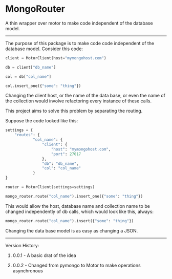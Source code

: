 MongoRouter
===========

A thin wrapper over motor to make code independent of the database model.

----

The purpose of this package is to make code code independent of the database model.
Consider this code:

```python
client = MotorClient(host="mymongohost.com")
```

```python
db = client["db_name"]
```

```python
col = db["col_name"]
```

```python
col.insert_one({"some": "thing"})
```

Changing the client host, or the name of the data base, or even the name of the collection would involve
refactoring every instance of these calls.

This project aims to solve this problem by separating the routing.

Suppose the code looked like this:

```python
settings = {
    "routes": {
            "col_name": {
                "client": {
                    "host": "mymongohost.com",
                    "port": 27017
                },
                "db": "db_name",
                "col": "col_name"
            }
}
```

```python
router = MotorClient(settings=settings)
```

```python
mongo_router.route("col_name").insert_one({"some": "thing"})
```

This would allow the host, database name and collection name to be changed independently of db calls, which would look
like this, always:

```python
mongo_router.route("col_name").insert({"some": "thing"})
```

Changing the data base model is as easy as changing a JSON.

---

Version History:

1. 0.0.1  - A basic drat of the idea

2. 0.0.2 - Changed from pymongo to Motor to make operations asynchronous
